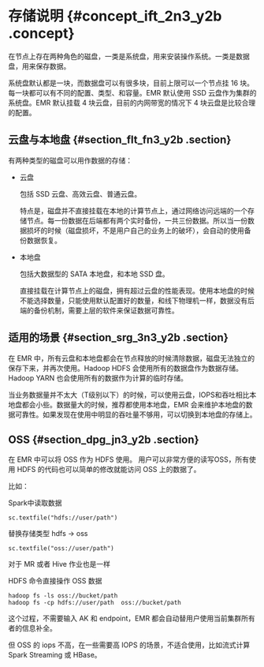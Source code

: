 # 存储说明 {#concept_ift_2n3_y2b .concept}

在节点上存在两种角色的磁盘，一类是系统盘，用来安装操作系统。一类是数据盘，用来保存数据。

系统盘默认都是一块，而数据盘可以有很多块，目前上限可以一个节点挂 16 块。每一块都可以有不同的配置、类型、和容量。EMR 默认使用 SSD 云盘作为集群的系统盘。EMR 默认挂载 4 块云盘，目前的内网带宽的情况下 4 块云盘是比较合理的配置。

## 云盘与本地盘 {#section_flt_fn3_y2b .section}

有两种类型的磁盘可以用作数据的存储：

-   云盘

    包括 SSD 云盘、高效云盘、普通云盘。

    特点是，磁盘并不直接挂载在本地的计算节点上，通过网络访问远端的一个存储节点。每一份数据在后端都有两个实时备份，一共三份数据。所以当一份数据损坏的时候（磁盘损坏，不是用户自己的业务上的破坏），会自动的使用备份数据恢复。

-   本地盘

    包括大数据型的 SATA 本地盘，和本地 SSD 盘。

    直接挂载在计算节点上的磁盘，拥有超过云盘的性能表现。使用本地盘的时候不能选择数量，只能使用默认配置好的数量，和线下物理机一样，数据没有后端的备份机制，需要上层的软件来保证数据可靠性。


## 适用的场景 {#section_srg_3n3_y2b .section}

在 EMR 中，所有云盘和本地盘都会在节点释放的时候清除数据，磁盘无法独立的保存下来，并再次使用。Hadoop HDFS 会使用所有的数据盘作为数据存储。 Hadoop YARN 也会使用所有的数据作为计算的临时存储。

当业务数据量并不太大（T级别以下）的时候，可以使用云盘，IOPS和吞吐相比本地盘都会小些。数据量大的时候，推荐都使用本地盘，EMR 会来维护本地盘的数据可靠性。如果发现在使用中明显的吞吐量不够用，可以切换到本地盘的存储上。

## OSS {#section_dpg_jn3_y2b .section}

在 EMR 中可以将 OSS 作为 HDFS 使用。 用户可以非常方便的读写OSS，所有使用 HDFS 的代码也可以简单的修改就能访问 OSS 上的数据了。

比如：

Spark中读取数据

```
sc.textfile("hdfs://user/path")
```

替换存储类型 hdfs -\> oss

```
sc.textfile("oss://user/path")
```

对于 MR 或者 Hive 作业也是一样

HDFS 命令直接操作 OSS 数据

```
hadoop fs -ls oss://bucket/path
hadoop fs -cp hdfs://user/path  oss://bucket/path
```

这个过程，不需要输入 AK 和 endpoint，EMR 都会自动替用户使用当前集群所有者的信息补全。

但 OSS 的 iops 不高，在一些需要高 IOPS 的场景，不适合使用，比如流式计算 Spark Streaming 或 HBase。

